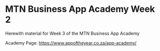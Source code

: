 # MTN Business App Academy Week 2 #

Herewith material for Week 3 of the MTN Business App Academy

Academy Page: https://www.appoftheyear.co.za/app-academy/